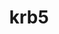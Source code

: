 ---
title: "krb5"
layout: cache
categories: [package, develop-2023-11-19]
meta: {"versions": ["1.20.1"], "compilers": ["apple-clang@=15.0.0", "cce@=15.0.1", "gcc@=10.3.0", "gcc@=11.1.0", "gcc@=11.3.0", "gcc@=11.4.0", "gcc@=12.3.0", "gcc@=7.3.1", "gcc@=7.5.0", "gcc@=9.4.0"], "oss": ["amzn2", "rhel8", "sle_hpc15", "ubuntu18.04", "ubuntu20.04", "ubuntu22.04", "ventura"], "platforms": ["darwin", "linux"], "targets": ["aarch64", "neoverse_n1", "neoverse_v1", "ppc64le", "x86_64_v3", "x86_64_v4", "zen4"], "stacks": ["aws-isc", "aws-isc-aarch64", "build_systems", "data-vis-sdk", "e4s", "e4s-cray-rhel", "e4s-cray-sles", "e4s-neoverse_v1", "e4s-oneapi", "e4s-power", "e4s-rocm-external", "ml-darwin-aarch64-mps", "ml-linux-x86_64-cpu", "ml-linux-x86_64-cuda", "ml-linux-x86_64-rocm", "radiuss", "radiuss-aws", "radiuss-aws-aarch64", "root", "tutorial"], "num_specs": 18, "num_specs_by_stack": {"root": 18, "ml-darwin-aarch64-mps": 1, "radiuss-aws-aarch64": 2, "aws-isc-aarch64": 2, "radiuss-aws": 1, "aws-isc": 1, "e4s-cray-rhel": 1, "build_systems": 1, "radiuss": 1, "e4s-cray-sles": 1, "e4s-neoverse_v1": 1, "e4s-power": 1, "data-vis-sdk": 1, "e4s": 1, "e4s-rocm-external": 1, "e4s-oneapi": 1, "ml-linux-x86_64-rocm": 1, "ml-linux-x86_64-cpu": 1, "ml-linux-x86_64-cuda": 1, "tutorial": 2}}
spec_details: [{"hash": "jseza4o7zk6g5t5wpnvaktupqzjir4sg", "compiler": "apple-clang@=15.0.0", "versions": ["1.20.1"], "os": "ventura", "platform": "darwin", "target": "aarch64", "variants": ["build_system=autotools", "+shared"], "stacks": ["root", "ml-darwin-aarch64-mps"], "size": "-", "tarball": "https://binaries.spack.io/develop-2023-11-19/build_cache/darwin-ventura-aarch64/apple-clang-15.0.0/krb5-1.20.1/darwin-ventura-aarch64-apple-clang-15.0.0-krb5-1.20.1-jseza4o7zk6g5t5wpnvaktupqzjir4sg.spack"}, {"hash": "6i4hg3kxcxboctwtuh6wxlk5yvv66r3d", "compiler": "gcc@=7.3.1", "versions": ["1.20.1"], "os": "amzn2", "platform": "linux", "target": "aarch64", "variants": ["build_system=autotools", "+shared"], "stacks": ["radiuss-aws-aarch64", "root"], "size": "-", "tarball": "https://binaries.spack.io/develop-2023-11-19/build_cache/linux-amzn2-aarch64/gcc-7.3.1/krb5-1.20.1/linux-amzn2-aarch64-gcc-7.3.1-krb5-1.20.1-6i4hg3kxcxboctwtuh6wxlk5yvv66r3d.spack"}, {"hash": "vcdarjb2mnu6cynreqv6lyvu3kmjxrxf", "compiler": "gcc@=7.3.1", "versions": ["1.20.1"], "os": "amzn2", "platform": "linux", "target": "aarch64", "variants": ["build_system=autotools", "+shared"], "stacks": ["root", "aws-isc-aarch64"], "size": "-", "tarball": "https://binaries.spack.io/develop-2023-11-19/build_cache/linux-amzn2-aarch64/gcc-7.3.1/krb5-1.20.1/linux-amzn2-aarch64-gcc-7.3.1-krb5-1.20.1-vcdarjb2mnu6cynreqv6lyvu3kmjxrxf.spack"}, {"hash": "f7tpnezobnwoxvd6knvls7oteuua5dkq", "compiler": "gcc@=7.3.1", "versions": ["1.20.1"], "os": "amzn2", "platform": "linux", "target": "neoverse_n1", "variants": ["build_system=autotools", "+shared"], "stacks": ["root", "aws-isc-aarch64"], "size": "-", "tarball": "https://binaries.spack.io/develop-2023-11-19/build_cache/linux-amzn2-neoverse_n1/gcc-7.3.1/krb5-1.20.1/linux-amzn2-neoverse_n1-gcc-7.3.1-krb5-1.20.1-f7tpnezobnwoxvd6knvls7oteuua5dkq.spack"}, {"hash": "dg52cepf7sn3ljlhlbwofpjyq3vn3pv6", "compiler": "gcc@=7.3.1", "versions": ["1.20.1"], "os": "amzn2", "platform": "linux", "target": "neoverse_n1", "variants": ["build_system=autotools", "+shared"], "stacks": ["radiuss-aws-aarch64", "root"], "size": "-", "tarball": "https://binaries.spack.io/develop-2023-11-19/build_cache/linux-amzn2-neoverse_n1/gcc-7.3.1/krb5-1.20.1/linux-amzn2-neoverse_n1-gcc-7.3.1-krb5-1.20.1-dg52cepf7sn3ljlhlbwofpjyq3vn3pv6.spack"}, {"hash": "bg4nqxmxrnjh5eiylhuquco5hcs6tr72", "compiler": "gcc@=7.3.1", "versions": ["1.20.1"], "os": "amzn2", "platform": "linux", "target": "x86_64_v3", "variants": ["build_system=autotools", "+shared"], "stacks": ["root", "radiuss-aws"], "size": "-", "tarball": "https://binaries.spack.io/develop-2023-11-19/build_cache/linux-amzn2-x86_64_v3/gcc-7.3.1/krb5-1.20.1/linux-amzn2-x86_64_v3-gcc-7.3.1-krb5-1.20.1-bg4nqxmxrnjh5eiylhuquco5hcs6tr72.spack"}, {"hash": "c5zegaagchlpjkfybc3zs7tqfw5yl2or", "compiler": "gcc@=7.3.1", "versions": ["1.20.1"], "os": "amzn2", "platform": "linux", "target": "x86_64_v3", "variants": ["build_system=autotools", "+shared"], "stacks": ["aws-isc", "root"], "size": "-", "tarball": "https://binaries.spack.io/develop-2023-11-19/build_cache/linux-amzn2-x86_64_v3/gcc-7.3.1/krb5-1.20.1/linux-amzn2-x86_64_v3-gcc-7.3.1-krb5-1.20.1-c5zegaagchlpjkfybc3zs7tqfw5yl2or.spack"}, {"hash": "aqhky6ry2c5vqisvsiw5xflrrzq46eud", "compiler": "cce@=15.0.1", "versions": ["1.20.1"], "os": "rhel8", "platform": "linux", "target": "zen4", "variants": ["build_system=autotools", "+shared"], "stacks": ["root", "e4s-cray-rhel"], "size": "-", "tarball": "https://binaries.spack.io/develop-2023-11-19/build_cache/linux-rhel8-zen4/cce-15.0.1/krb5-1.20.1/linux-rhel8-zen4-cce-15.0.1-krb5-1.20.1-aqhky6ry2c5vqisvsiw5xflrrzq46eud.spack"}, {"hash": "vt7oryrlp3feifszxfrvp4zasvwyhnex", "compiler": "gcc@=7.5.0", "versions": ["1.20.1"], "os": "ubuntu18.04", "platform": "linux", "target": "x86_64_v3", "variants": ["build_system=autotools", "+shared"], "stacks": ["build_systems", "root", "radiuss"], "size": "-", "tarball": "https://binaries.spack.io/develop-2023-11-19/build_cache/linux-ubuntu18.04-x86_64_v3/gcc-7.5.0/krb5-1.20.1/linux-ubuntu18.04-x86_64_v3-gcc-7.5.0-krb5-1.20.1-vt7oryrlp3feifszxfrvp4zasvwyhnex.spack"}, {"hash": "int5yml5su332yfoaj5ughw6uhcu3n57", "compiler": "gcc@=10.3.0", "versions": ["1.20.1"], "os": "sle_hpc15", "platform": "linux", "target": "x86_64_v4", "variants": ["build_system=autotools", "+shared"], "stacks": ["root", "e4s-cray-sles"], "size": "-", "tarball": "https://binaries.spack.io/develop-2023-11-19/build_cache/linux-sle_hpc15-x86_64_v4/gcc-10.3.0/krb5-1.20.1/linux-sle_hpc15-x86_64_v4-gcc-10.3.0-krb5-1.20.1-int5yml5su332yfoaj5ughw6uhcu3n57.spack"}, {"hash": "2krrp6ft47dalcgio47rkui5jji7i2ik", "compiler": "gcc@=11.4.0", "versions": ["1.20.1"], "os": "ubuntu20.04", "platform": "linux", "target": "neoverse_v1", "variants": ["build_system=autotools", "+shared"], "stacks": ["root", "e4s-neoverse_v1"], "size": "-", "tarball": "https://binaries.spack.io/develop-2023-11-19/build_cache/linux-ubuntu20.04-neoverse_v1/gcc-11.4.0/krb5-1.20.1/linux-ubuntu20.04-neoverse_v1-gcc-11.4.0-krb5-1.20.1-2krrp6ft47dalcgio47rkui5jji7i2ik.spack"}, {"hash": "ed7lpwtmf7s3xbkbiidprzcndprbxyhi", "compiler": "gcc@=9.4.0", "versions": ["1.20.1"], "os": "ubuntu20.04", "platform": "linux", "target": "ppc64le", "variants": ["build_system=autotools", "+shared"], "stacks": ["e4s-power", "root"], "size": "-", "tarball": "https://binaries.spack.io/develop-2023-11-19/build_cache/linux-ubuntu20.04-ppc64le/gcc-9.4.0/krb5-1.20.1/linux-ubuntu20.04-ppc64le-gcc-9.4.0-krb5-1.20.1-ed7lpwtmf7s3xbkbiidprzcndprbxyhi.spack"}, {"hash": "p2hryqub5q7b4v3kfkc2xeqim3mzdc4t", "compiler": "gcc@=11.1.0", "versions": ["1.20.1"], "os": "ubuntu20.04", "platform": "linux", "target": "x86_64_v3", "variants": ["build_system=autotools", "+shared"], "stacks": ["root", "data-vis-sdk"], "size": "-", "tarball": "https://binaries.spack.io/develop-2023-11-19/build_cache/linux-ubuntu20.04-x86_64_v3/gcc-11.1.0/krb5-1.20.1/linux-ubuntu20.04-x86_64_v3-gcc-11.1.0-krb5-1.20.1-p2hryqub5q7b4v3kfkc2xeqim3mzdc4t.spack"}, {"hash": "2dyj7xwddod6c5g64gygzozuec2abaau", "compiler": "gcc@=11.4.0", "versions": ["1.20.1"], "os": "ubuntu20.04", "platform": "linux", "target": "x86_64_v3", "variants": ["build_system=autotools", "+shared"], "stacks": ["e4s", "root", "e4s-rocm-external"], "size": "-", "tarball": "https://binaries.spack.io/develop-2023-11-19/build_cache/linux-ubuntu20.04-x86_64_v3/gcc-11.4.0/krb5-1.20.1/linux-ubuntu20.04-x86_64_v3-gcc-11.4.0-krb5-1.20.1-2dyj7xwddod6c5g64gygzozuec2abaau.spack"}, {"hash": "hfhd3f2uzxpxlv24qjktvainegvk62ed", "compiler": "gcc@=11.4.0", "versions": ["1.20.1"], "os": "ubuntu20.04", "platform": "linux", "target": "x86_64_v3", "variants": ["build_system=autotools", "+shared"], "stacks": ["root", "e4s-oneapi"], "size": "-", "tarball": "https://binaries.spack.io/develop-2023-11-19/build_cache/linux-ubuntu20.04-x86_64_v3/gcc-11.4.0/krb5-1.20.1/linux-ubuntu20.04-x86_64_v3-gcc-11.4.0-krb5-1.20.1-hfhd3f2uzxpxlv24qjktvainegvk62ed.spack"}, {"hash": "4s3v6pauhfuadfibf7kc5sjukwcxcnl3", "compiler": "gcc@=11.3.0", "versions": ["1.20.1"], "os": "ubuntu22.04", "platform": "linux", "target": "x86_64_v3", "variants": ["build_system=autotools", "+shared"], "stacks": ["root", "ml-linux-x86_64-rocm", "ml-linux-x86_64-cpu", "ml-linux-x86_64-cuda"], "size": "-", "tarball": "https://binaries.spack.io/develop-2023-11-19/build_cache/linux-ubuntu22.04-x86_64_v3/gcc-11.3.0/krb5-1.20.1/linux-ubuntu22.04-x86_64_v3-gcc-11.3.0-krb5-1.20.1-4s3v6pauhfuadfibf7kc5sjukwcxcnl3.spack"}, {"hash": "j7tj23d6vntkopyogjxfjouyf3ekbm2d", "compiler": "gcc@=11.4.0", "versions": ["1.20.1"], "os": "ubuntu22.04", "platform": "linux", "target": "x86_64_v3", "variants": ["build_system=autotools", "+shared"], "stacks": ["root", "tutorial"], "size": "-", "tarball": "https://binaries.spack.io/develop-2023-11-19/build_cache/linux-ubuntu22.04-x86_64_v3/gcc-11.4.0/krb5-1.20.1/linux-ubuntu22.04-x86_64_v3-gcc-11.4.0-krb5-1.20.1-j7tj23d6vntkopyogjxfjouyf3ekbm2d.spack"}, {"hash": "tuge3nj3f2dutboi37f34bvy3tskosir", "compiler": "gcc@=12.3.0", "versions": ["1.20.1"], "os": "ubuntu22.04", "platform": "linux", "target": "x86_64_v3", "variants": ["build_system=autotools", "+shared"], "stacks": ["root", "tutorial"], "size": "-", "tarball": "https://binaries.spack.io/develop-2023-11-19/build_cache/linux-ubuntu22.04-x86_64_v3/gcc-12.3.0/krb5-1.20.1/linux-ubuntu22.04-x86_64_v3-gcc-12.3.0-krb5-1.20.1-tuge3nj3f2dutboi37f34bvy3tskosir.spack"}]
---